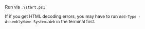Run via `.\start.ps1`

If if you get HTML decoding errors, you may have to run `Add-Type -AssemblyName System.Web` in the terminal first.
